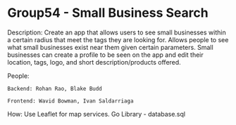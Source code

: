 # Group54 - Small Business Search

Description:
Create an app that allows users to see small businesses within a certain radius that meet the tags they are looking for. Allows people to see what small businesses exist near them given certain parameters. 
Small businesses can create a profile to be seen on the app and edit their location, tags, logo, and short description/products offered.

People: 

	Backend: Rohan Rao, Blake Budd
	
	Frontend: Wavid Bowman, Ivan Saldarriaga

How: Use Leaflet for map services. Go Library  - database.sql 
